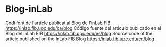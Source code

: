 # Blog-inLab

Codi font de l'article publicat al Blog de l'inLab FIB  https://inlab.fib.upc.edu/ca/blog
Código fuente del artículo publicado en el Blog del inLab FIB https://inlab.fib.upc.edu/es/blog
Source code of the article published on the InLab FIB Blog https://inlab.fib.upc.edu/en/blog
